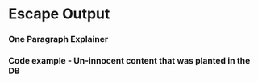 # Escape Output

### One Paragraph Explainer

### Code example - Un-innocent content that was planted in the DB
```javascript

```

